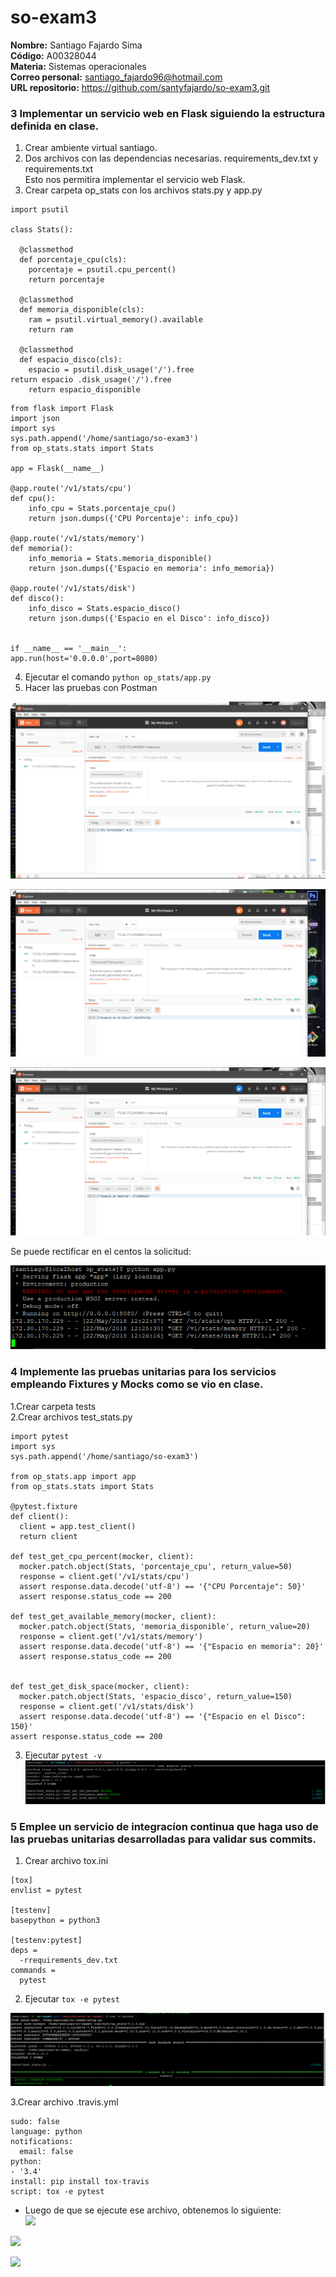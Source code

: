 # so-exam3

**Nombre:** Santiago Fajardo Sima    
**Código:** A00328044    
**Materia:** Sistemas operacionales  
**Correo personal:** santiago_fajardo96@hotmail.com  
**URL repositorio:** https://github.com/santyfajardo/so-exam3.git  

### 3 Implementar un servicio web en Flask siguiendo la estructura definida en clase.  
1. Crear ambiente virtual santiago.  
2. Dos archivos con las dependencias necesarias. requirements_dev.txt y requirements.txt  
Esto nos permitira implementar el servicio web Flask.  
3. Crear carpeta op_stats con los archivos stats.py y app.py   

```
import psutil

class Stats():

  @classmethod
  def porcentaje_cpu(cls):
    porcentaje = psutil.cpu_percent()
    return porcentaje

  @classmethod
  def memoria_disponible(cls):
    ram = psutil.virtual_memory().available
    return ram

  @classmethod
  def espacio_disco(cls):
    espacio = psutil.disk_usage('/').free
return espacio .disk_usage('/').free
    return espacio_disponible
   ```    

```
from flask import Flask
import json
import sys
sys.path.append('/home/santiago/so-exam3')
from op_stats.stats import Stats

app = Flask(__name__)

@app.route('/v1/stats/cpu')
def cpu():
    info_cpu = Stats.porcentaje_cpu()
    return json.dumps({'CPU Porcentaje': info_cpu})

@app.route('/v1/stats/memory')
def memoria():
    info_memoria = Stats.memoria_disponible()
    return json.dumps({'Espacio en memoria': info_memoria})

@app.route('/v1/stats/disk')
def disco():
    info_disco = Stats.espacio_disco()
    return json.dumps({'Espacio en el Disco': info_disco})


if __name__ == '__main__':
app.run(host='0.0.0.0',port=8080)
   ```    
4. Ejecutar el comando ``python op_stats/app.py`` 
5. Hacer las pruebas con Postman

 

![](ImagenesParcial3/cpu.PNG)  

![](ImagenesParcial3/disk.PNG)  

![](ImagenesParcial3/memory.PNG)     

Se puede rectificar en el centos la solicitud:  

![](ImagenesParcial3/respuesta.PNG)  

### 4 Implemente las pruebas unitarias para los servicios empleando Fixtures y Mocks como se vio en clase.  
1.Crear carpeta tests  
2.Crear archivos test_stats.py   
  
```
import pytest
import sys
sys.path.append('/home/santiago/so-exam3')

from op_stats.app import app
from op_stats.stats import Stats

@pytest.fixture
def client():
  client = app.test_client()
  return client

def test_get_cpu_percent(mocker, client):
  mocker.patch.object(Stats, 'porcentaje_cpu', return_value=50)
  response = client.get('/v1/stats/cpu')
  assert response.data.decode('utf-8') == '{"CPU Porcentaje": 50}'
  assert response.status_code == 200

def test_get_available_memory(mocker, client):
  mocker.patch.object(Stats, 'memoria_disponible', return_value=20)
  response = client.get('/v1/stats/memory')
  assert response.data.decode('utf-8') == '{"Espacio en memoria": 20}'
  assert response.status_code == 200


def test_get_disk_space(mocker, client):
  mocker.patch.object(Stats, 'espacio_disco', return_value=150)
  response = client.get('/v1/stats/disk')
  assert response.data.decode('utf-8') == '{"Espacio en el Disco": 150}'
assert response.status_code == 200
  ```  
3. Ejecutar ``pytest -v``
![](ImagenesParcial3/pytest-v.PNG)  


### 5 Emplee un servicio de integracíon continua que haga uso de las pruebas unitarias desarrolladas para validar sus commits.  
1. Crear archivo tox.ini  
 
```
[tox]
envlist = pytest 

[testenv]
basepython = python3

[testenv:pytest]
deps =
  -rrequirements_dev.txt
commands =
  pytest
  ```  
2. Ejecutar ``tox -e pytest``  
  
![](ImagenesParcial3/tox.PNG)  

3.Crear archivo .travis.yml

```
sudo: false
language: python
notifications:
  email: false
python:
- '3.4'
install: pip install tox-travis
script: tox -e pytest
``` 
- Luego de que se ejecute ese archivo, obtenemos lo siguiente:  
![](Imagenes/travis.png)  

![](Imagenes/travis_2.png)  

![](Imagenes/travis_3.png)  

